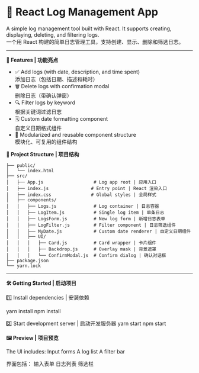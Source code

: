 # 📘 React Log Management App

A simple log management tool built with React. It supports creating, displaying, deleting, and filtering logs.  
一个用 React 构建的简单日志管理工具，支持创建、显示、删除和筛选日志。

---

**🧩 Features | 功能亮点**

- ✅ Add logs (with date, description, and time spent)  
  添加日志（包括日期、描述和耗时）
- 🗑️ Delete logs with confirmation modal  
  删除日志（带确认弹窗）
- 🔍 Filter logs by keyword  
  根据关键词过滤日志
- 🗓️ Custom date formatting component  
  自定义日期格式组件
- 🧱 Modularized and reusable component structure  
  模块化、可复用的组件结构



**📁 Project Structure | 项目结构**

```text
├── public/
│   └── index.html
├── src/
│   ├── App.js                   # Log app root | 应用入口
│   ├── index.js                # Entry point | React 渲染入口
│   ├── index.css               # Global styles | 全局样式
│   ├── components/
│   │   ├── Logs.js              # Log container | 日志容器
│   │   ├── LogItem.js           # Single log item | 单条日志
│   │   ├── LogsForm.js          # New log form | 新增日志表单
│   │   ├── LogFilter.js         # Filter component | 日志筛选组件
│   │   ├── MyDate.js            # Custom date renderer | 自定义日期组件
│   │   ├── UI/
│   │   │   ├── Card.js          # Card wrapper | 卡片组件
│   │   │   ├── Backdrop.js      # Overlay mask | 背景遮罩
│   │   │   └── ConfirmModal.js  # Confirm dialog | 确认对话框
├── package.json
└── yarn.lock
```
---


**🛠️ Getting Started | 启动项目**

1️⃣ Install dependencies | 安装依赖

yarn install
npm install

2️⃣ Start development server | 启动开发服务器
yarn start
npm start


**🖼️ Preview | 项目预览**

The UI includes:
Input forms
A log list
A filter bar

界面包括：
输入表单
日志列表
筛选栏


